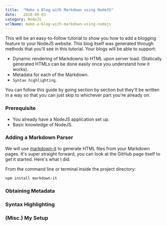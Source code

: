 ```yaml
---
title:  "Make a Blog with Markdown using NodeJS"
date:   2018-09-03
category: NodeJS
urlName: make-a-blog-with-markdown-using-nodejs
---
```


This will be an easy-to-follow tutorial to show you how to add a blogging feature to your NodeJS website. This blog itself was generated through methods that you'll see in this tutorial. Your blogs will be able to support: 
* Dynamic rendering of Markdowns to HTML upon server load. (Statically generated HTMLs can be done easily once you understand how it works).
* Metadata for each of the Markdown.
* `Syntax highlighting`.

You can follow this guide by going section by section but they'll be written in a way so that you can just skip to whichever part you're already on.

### Prerequisite
- You already have a NodeJS application set up.
- Basic knowledge of NodeJS.

### Adding a Markdown Parser
We will use [markdown-it](https://github.com/markdown-it/markdown-it) to generate HTML files from your Markdown pages. It's super straight forward, you can look at the GitHub page itself to get it started. Here's what I did.

From the command line or terminal inside the project directory:
``` terminal
npm install markdown-it
```

### Obtaining Metadata

### Syntax Highlighting


### (Misc.) My Setup